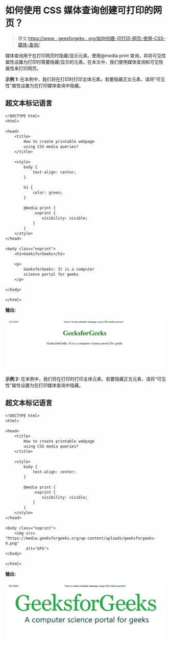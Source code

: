 # 如何使用 CSS 媒体查询创建可打印的网页？

> 原文:[https://www . geesforgeks . org/如何创建-可打印-网页-使用-CSS-媒体-查询/](https://www.geeksforgeeks.org/how-to-create-printable-webpage-using-css-media-queries/)

媒体查询用于在打印网页时隐藏/显示元素。使用@media print 查询，并将可见性属性设置为打印时需要隐藏/显示的元素。在本文中，我们使用媒体查询和可见性属性来打印网页。

**示例 1:** 在本例中，我们将在打印时打印主体元素。若要隐藏正文元素，请将“可见性”属性设置为在打印媒体查询中隐藏。

## 超文本标记语言

```
<!DOCTYPE html>
<html>

<head>
    <title>
        How to create printable webpage
        using CSS media queries?
    </title>

    <style>
        body {
            text-align: center;
        }

        h1 {
            color: green;
        }

        @media print {
            .noprint {
                visibility: visible;
            }
        }
    </style>
</head>

<body class="noprint">
    <h1>GeeksforGeeks</h1>

    <p>
        GeeksforGeeks: It is a computer
        science portal for geeks
    </p>

</body>

</html>
```

**输出:**

![](img/8353eaadf5162dca291b6f1eb0741c0b.png)

**示例 2:** 在本例中，我们将在打印时打印主体元素。若要隐藏正文元素，请将“可见性”属性设置为在打印媒体查询中隐藏。

## 超文本标记语言

```
<!DOCTYPE html>
<html>

<head>
    <title>
        How to create printable webpage
        using CSS media queries?
    </title>

    <style>
        body {
            text-align: center;
        }

        @media print {
            .noprint {
                visibility: visible;
            }
        }
    </style>
</head>

<body class="noprint">
    <img src=
"https://media.geeksforgeeks.org/wp-content/uploads/geeksforgeeks-9.png" 
         alt="GFG">
</body>

</html>
```

**输出:**

![](img/3e5c6b833ec499c6706875895faffcea.png)